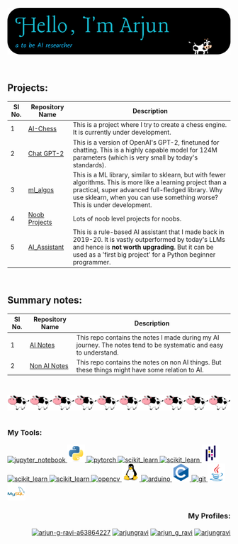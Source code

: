 ![MasterHead](https://raw.githubusercontent.com/Arjun-G-Ravi/Arjun-G-Ravi/main/new_image.png)

<br>
<h2 align="left">Projects:</h2>

| Sl No. | Repository Name                                 | Description                                                                                                                                                                                                                                                                                                                                                                                                                                                                                                                                                                                                                                                                                                                                                                                                                                                                                                                                                                                                                                                                                                                                                                                                                                                                                                                                                                                                                                                                                                                                                                                                                                                                                                                                                                                                        |
|--------|-------------------------------------------------|-------------------------------------------------------------------------------------------------------------------------------------------------------------------------------------------------------------------------------------------------------------------------------------------------------------------------------------------------------------------------------------------------------------------------------------------------------------------------------------------------------------------------------------------------------------------------------------------------------------------------------------------------------------------------------------------------------------------------------------------------------|
|1       | <a href="https://github.com/Arjun-G-Ravi/AI-Chess">AI-Chess</a>| This is a project where I try to create a chess engine. It is currently under development.|
|2       | <a href="https://github.com/Arjun-G-Ravi/chat-GPT-2">Chat GPT-2</a>| This is a version of OpenAI's GPT-2, finetuned for chatting. This is a highly capable model for 124M parameters (which is very small by today's standards).|
|3       | <a href="https://github.com/Arjun-G-Ravi/ml_algos">ml_algos</a>| This is a ML library, similar to sklearn, but with fewer algorithms. This is more like a learning project than a practical, super advanced full-fledged library. Why use sklearn, when you can use something worse? This is under development.|
|4       | <a href="https://github.com/Arjun-G-Ravi/Noob-projects">Noob Projects</a>| Lots of noob level projects for noobs.|
|5       | <a href="https://github.com/Arjun-G-Ravi/AI_Assistant">AI_Assistant</a>| This is a rule-based AI assistant that I made back in 2019-20. It is vastly outperformed by today's LLMs and hence is **not worth upgrading**. But it can be used as a 'first big project' for a Python beginner programmer.|

<br>
<h2 align="left">Summary notes:</h2>

| Sl No. | Repository Name                                 | Description                                                                                                                                                                                                                                                                                                                                                                                                                                                                                                                                                                                                                                                                                                                                                                                                                                                                                                                                                                                                                                                                                                                                                                                                                                                                                                                                                                                                                                                                                                                                                                                                                                                                                                                                                                                                        |
|--------|-------------------------------------------------|-------------------------------------------------------------------------------------------------------------------------------------------------------------------------------------------------------------------------------------------------------------------------------------------------------------------------------------------------------------------------------------------------------------------------------------------------------------------------------------------------------------------------------------------------------------------------------------------------------------------------------------------------------------------------------------------------------------------------------------------------------|
|1       | <a href="https://github.com/Arjun-G-Ravi/AI-Notes">AI Notes </a> | This repo contains the notes I made during my AI journey. The notes tend to be systematic and easy to understand.|
|2       | <a href="https://github.com/Arjun-G-Ravi/Non-AI-Notes">Non AI Notes </a> | This repo contains the notes on non AI things. But these things might have some relation to AI.|




<!-- |2       | <a href="https://github.com/Arjun-G-Ravi/Repo-Summariser">Repo_Summariser</a>| This project aims to use the power of AI to assist programmers in reading and understanding GitHub repos. | -->
<br><p>
<img align="left" src="https://github.com/Arjun-G-Ravi/Arjun-G-Ravi/blob/main/Za9e.gif" alt="Metrics" width="10%">
<img align="left" src="https://github.com/Arjun-G-Ravi/Arjun-G-Ravi/blob/main/Za9e.gif" alt="Metrics" width="10%">
<img align="left" src="https://github.com/Arjun-G-Ravi/Arjun-G-Ravi/blob/main/Za9e.gif" alt="Metrics" width="10%">
<img align="left" src="https://github.com/Arjun-G-Ravi/Arjun-G-Ravi/blob/main/Za9e.gif" alt="Metrics" width="10%">
<img align="left" src="https://github.com/Arjun-G-Ravi/Arjun-G-Ravi/blob/main/Za9e.gif" alt="Metrics" width="10%">
<img align="left" src="https://github.com/Arjun-G-Ravi/Arjun-G-Ravi/blob/main/Za9e.gif" alt="Metrics" width="10%">
<img align="left" src="https://github.com/Arjun-G-Ravi/Arjun-G-Ravi/blob/main/Za9e.gif" alt="Metrics" width="10%">
<img align="left" src="https://github.com/Arjun-G-Ravi/Arjun-G-Ravi/blob/main/Za9e.gif" alt="Metrics" width="10%">
<img align="left" src="https://github.com/Arjun-G-Ravi/Arjun-G-Ravi/blob/main/Za9e.gif" alt="Metrics" width="10%">
<img align="left" src="https://github.com/Arjun-G-Ravi/Arjun-G-Ravi/blob/main/Za9e.gif" alt="Metrics" width="10%">
</p>
<br><br><br>

<h3 align="left">My Tools:</h3>
<p align="left"> 
<a href="https://jupyter.org/" target="_blank" rel="noreferrer"> <img src="https://jupyter.org/assets/homepage/main-logo.svg" alt="jupyter_notebook" width="40" height="40"/> </a> 
<a href="https://www.python.org" target="_blank" rel="noreferrer"> <img src="https://raw.githubusercontent.com/devicons/devicon/master/icons/python/python-original.svg" alt="python" width="40" height="40"/> </a> 
<a href="https://pytorch.org/" target="_blank" rel="noreferrer"> <img src="https://www.vectorlogo.zone/logos/pytorch/pytorch-icon.svg" alt="pytorch" width="40" height="40"/> </a> 
<a href="https://huggingface.co/" target="_blank" rel="noreferrer"> <img src="https://huggingface.co/front/assets/huggingface_logo-noborder.svg" alt="scikit_learn" width="40" height="40"/> </a> 
<a href="https://numpy.org/" target="_blank" rel="noreferrer"> <img src="https://numpy.org/images/logo.svg" alt="scikit_learn" width="40" height="40"/> </a>
<a href="https://pandas.pydata.org/" target="_blank" rel="noreferrer"> <img src="https://raw.githubusercontent.com/devicons/devicon/2ae2a900d2f041da66e950e4d48052658d850630/icons/pandas/pandas-original.svg" alt="pandas" width="40" height="40"/> </a> 
<a href="https://scikit-learn.org/" target="_blank" rel="noreferrer"> <img src="https://upload.wikimedia.org/wikipedia/commons/0/05/Scikit_learn_logo_small.svg" alt="scikit_learn" width="40" height="40"/> </a>
<a href="https://matplotlib.org/" target="_blank" rel="noreferrer"> <img src="https://matplotlib.org/_static/images/documentation.svg" alt="scikit_learn" width="40" height="40"/> </a>
<a href="https://opencv.org/" target="_blank" rel="noreferrer"> <img src="https://www.vectorlogo.zone/logos/opencv/opencv-icon.svg" alt="opencv" width="40" height="40"/> </a> 
<a href="https://www.linux.org/" target="_blank" rel="noreferrer"> <img src="https://raw.githubusercontent.com/devicons/devicon/master/icons/linux/linux-original.svg" alt="linux" width="40" height="40"/> </a> 
<a href="https://www.arduino.cc/" target="_blank" rel="noreferrer"> <img src="https://cdn.worldvectorlogo.com/logos/arduino-1.svg" alt="arduino" width="40" height="40"/> </a> 
<a href="https://www.cprogramming.com/" target="_blank" rel="noreferrer"> <img src="https://raw.githubusercontent.com/devicons/devicon/master/icons/c/c-original.svg" alt="c" width="40" height="40"/> </a> 
<a href="https://git-scm.com/" target="_blank" rel="noreferrer"> <img src="https://www.vectorlogo.zone/logos/git-scm/git-scm-icon.svg" alt="git" width="40" height="40"/> </a> 
<a href="https://www.java.com" target="_blank" rel="noreferrer"> <img src="https://raw.githubusercontent.com/devicons/devicon/master/icons/java/java-original.svg" alt="java" width="40" height="40"/> </a> 
<a href="https://www.mysql.com/" target="_blank" rel="noreferrer"> <img src="https://raw.githubusercontent.com/devicons/devicon/master/icons/mysql/mysql-original-wordmark.svg" alt="mysql" width="40" height="40"/> </a> 
</p>

<h3 align="right">My Profiles:</h3>
<p align="right">
<a href="https://linkedin.com/in/arjun-g-ravi-a63864227" target="blank"><img align="center" src="https://raw.githubusercontent.com/rahuldkjain/github-profile-readme-generator/master/src/images/icons/Social/linked-in-alt.svg" alt="arjun-g-ravi-a63864227" height="30" width="40" /></a>
<a href="https://kaggle.com/arjungravi" target="blank"><img align="center" src="https://raw.githubusercontent.com/rahuldkjain/github-profile-readme-generator/master/src/images/icons/Social/kaggle.svg" alt="arjungravi" height="30" width="40" /></a>
<a href="https://www.leetcode.com/arjun_g_ravi" target="blank"><img align="center" src="https://raw.githubusercontent.com/rahuldkjain/github-profile-readme-generator/master/src/images/icons/Social/leet-code.svg" alt="arjun_g_ravi" height="30" width="40" /></a>
<a href="https://huggingface.co/Arjun-G-Ravi" target="blank"><img align="center" src="https://huggingface.co/front/assets/huggingface_logo-noborder.svg" alt="arjungravi" height="40" width="40" /></a>
</p>
